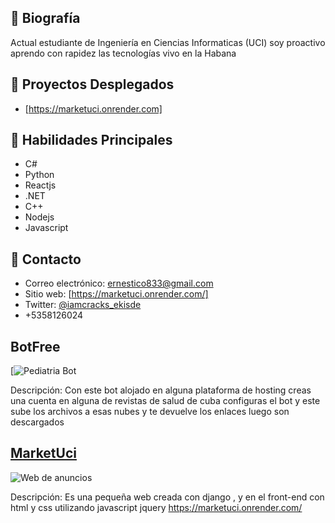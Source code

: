 ## 📝 Biografía
Actual estudiante de Ingeniería en Ciencias Informaticas (UCI)
soy proactivo aprendo con rapidez las tecnologías
vivo en la Habana

## 🚀 Proyectos Desplegados
- [https://marketuci.onrender.com]

## 🔧 Habilidades Principales
- C#
- Python
- Reactjs
- .NET
- C++
- Nodejs
- Javascript

## 💬 Contacto
- Correo electrónico: ernestico833@gmail.com
- Sitio web: [https://marketuci.onrender.com/]
- Twitter: [@iamcracks_ekisde]()
- +5358126024

## BotFree

[![Pediatria Bot](https://github.com/Chichimokers/PediatriaBot)

Descripción: Con este bot alojado en alguna plataforma de hosting creas una cuenta en alguna de revistas de salud de cuba 
configuras el bot y este sube los archivos a esas nubes y te devuelve los enlaces luego son descargados
## [MarketUci](https://github.com/Chichimokers/MarketUci)

![Web de anuncios](`)

Descripción: Es una pequeña web creada con django , y en el front-end con html y css utilizando javascript jquery https://marketuci.onrender.com/


